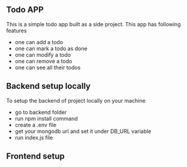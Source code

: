 ## Todo APP

This is a simple todo app built as a side project. This app has following features

- one can add a todo
- one can mark a todo as done
- one can modify a todo
- one can remove a todo
- one can see all their todos

## Backend setup locally

To setup the backend of project locally on your machine

- go to backend folder
- run npm install command
- create a .env file
- get your mongodb url and set it under DB_URL variable
- run index.js file

## Frontend setup
